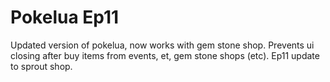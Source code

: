 # Pokelua Ep11

Updated version of pokelua, now works with gem stone shop.
Prevents ui closing after buy items from events, et, gem stone shops (etc).
Ep11 update to sprout shop.
